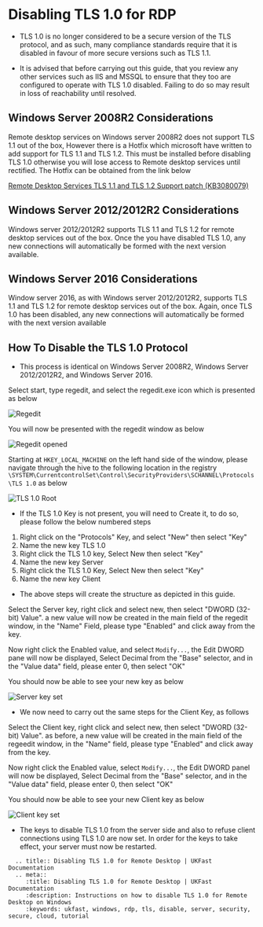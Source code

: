 # Disabling TLS 1.0 for RDP

* TLS 1.0 is no longer considered to be a secure version of the TLS protocol, and as such, many compliance standards require that it is disabled in favour of more secure versions such as TLS 1.1.

* It is advised that before carrying out this guide, that you review any other services such as IIS and MSSQL to ensure that they too are configured to operate with TLS 1.0 disabled. Failing to do so may result in loss of reachability until resolved.


## Windows Server 2008R2 Considerations

Remote desktop services on Windows server 2008R2 does not support TLS 1.1 out of the box, However there is a Hotfix which microsoft have written to add support for TLS 1.1 and TLS 1.2. This must be installed before disabling TLS 1.0 otherwise you will lose access to Remote desktop services until rectified.
The Hotfix can be obtained from the link below

[Remote Desktop Services TLS 1.1 and TLS 1.2 Support patch (KB3080079)](https://support.microsoft.com/en-us/kb/3080079)

## Windows Server 2012/2012R2 Considerations

Windows server 2012/2012R2 supports TLS 1.1 and TLS 1.2 for remote desktop services out of the box. 
Once the you have disabled TLS 1.0, any new connections will automatically be formed with the next version available.

## Windows Server 2016 Considerations

Window server 2016, as with Windows server 2012/2012R2, supports TLS 1.1 and TLS 1.2 for remote desktop services out of the box.
Again, once TLS 1.0 has been disabled, any new connections will automatically be formed with the next version available

## How To Disable the TLS 1.0 Protocol

* This process is identical on Windows Server 2008R2, Windows Server 2012/2012R2, and Windows Server 2016.

Select start, type regedit, and select the regedit.exe icon which is presented as below

![Regedit](files/disabletls1/regedit.PNG)

You will now be presented with the regedit window as below

![Regedit opened](files/disabletls1/regeditopen.PNG)

Starting at `HKEY_LOCAL_MACHINE` on the left hand side of the window, please navigate through the hive to the following location in the registry `\SYSTEM\CurrentcontrolSet\Control\SecurityProviders\SCHANNEL\Protocols\TLS 1.0` as below

![TLS 1.0 Root](files/disabletls1/tls1root.PNG)

* If the TLS 1.0 Key is not present, you will need to Create it, to do so, please follow the below numbered steps

1. Right click on the "Protocols" Key, and select "New" then select "Key"
2. Name the new key TLS 1.0
3. Right click the TLS 1.0 key, Select New then select "Key"
4. Name the new key Server
5. Right click the TLS 1.0 Key, Select New then select "Key"
6. Name the new key Client

* The above steps will create the structure as depicted in this guide.

Select the Server key, right click and select new, then select "DWORD (32-bit) Value". a new value will now be created in the main field of the regedit window, in the "Name" Field, please type "Enabled" and click away from the key.

Now right click the Enabled value, and select `Modify...`, the Edit DWORD pane will now be displayed, Select Decimal from the "Base" selector, and in the "Value data" field, please enter 0, then select "OK"

You should now be able to see your new key as below

![Server key set](files/disabletls1/serverkeyset.PNG)

* We now need to carry out the same steps for the Client Key, as follows

Select the Client key, right click and select new, then select "DWORD (32-bit) Value". as before, a new value will be created in the main field of the regeedit window, in the "Name" field, please type "Enabled" and click away from the key.

Now right click the Enabled value, select `Modify...`, the Edit DWORD panel will now be displayed, Select Decimal from the "Base" selector, and in the "Value data" field, please enter 0, then select "OK"

You should now be able to see your new Client key as below

![Client key set](files/disabletls1/clientkeyset.PNG)

* The keys to disable TLS 1.0 from the server side and also to refuse client connections using TLS 1.0 are now set. In order for the keys to take effect, your server must now be restarted.

```eval_rst
  .. title:: Disabling TLS 1.0 for Remote Desktop | UKFast Documentation
  .. meta::
     :title: Disabling TLS 1.0 for Remote Desktop | UKFast Documentation
     :description: Instructions on how to disable TLS 1.0 for Remote Desktop on Windows
     :keywords: ukfast, windows, rdp, tls, disable, server, security, secure, cloud, tutorial
